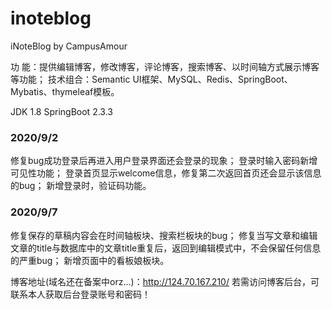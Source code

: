 # inoteblog
iNoteBlog by CampusAmour

功    能：提供编辑博客，修改博客，评论博客，搜索博客、以时间轴方式展示博客等功能；
技术组合：Semantic UI框架、MySQL、Redis、SpringBoot、Mybatis、thymeleaf模板。

JDK 1.8
SpringBoot 2.3.3

### 2020/9/2
修复bug成功登录后再进入用户登录界面还会登录的现象；
登录时输入密码新增可见性功能；
登录首页显示welcome信息，修复第二次返回首页还会显示该信息的bug；
新增登录时，验证码功能。

### 2020/9/7
修复保存的草稿内容会在时间轴板块、搜索栏板块的bug；
修复当写文章和编辑文章的title与数据库中的文章title重复后，返回到编辑模式中，不会保留任何信息的严重bug；
新增页面中的看板娘板块。

博客地址(域名还在备案中orz...)：http://124.70.167.210/
若需访问博客后台，可联系本人获取后台登录账号和密码！
